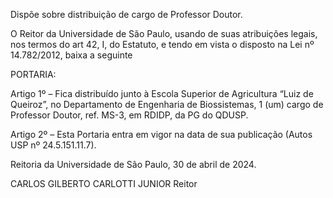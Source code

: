 Dispõe sobre distribuição de cargo de Professor Doutor.

O Reitor da Universidade de São Paulo, usando de suas atribuições legais, nos termos do art 42, I, do Estatuto, e tendo em vista o disposto na Lei nº 14.782/2012, baixa a seguinte

PORTARIA:

Artigo 1º – Fica distribuído junto à Escola Superior de Agricultura “Luiz de Queiroz”, no Departamento de Engenharia de Biossistemas, 1 (um) cargo de Professor Doutor, ref. MS-3, em RDIDP, da PG do QDUSP.

Artigo 2º – Esta Portaria entra em vigor na data de sua publicação (Autos USP nº 24.5.151.11.7).

Reitoria da Universidade de São Paulo, 30 de abril de 2024.

CARLOS GILBERTO CARLOTTI JUNIOR
Reitor